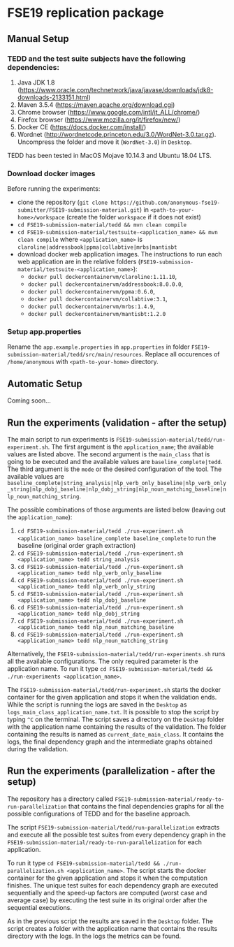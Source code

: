# FSE19 replication package

## Manual Setup

### TEDD and the test suite subjects have the following dependencies:

1. Java JDK 1.8 (https://www.oracle.com/technetwork/java/javase/downloads/jdk8-downloads-2133151.html)
2. Maven 3.5.4 (https://maven.apache.org/download.cgi)
3. Chrome browser (https://www.google.com/intl/it_ALL/chrome/)
4. Firefox browser (https://www.mozilla.org/it/firefox/new/)
5. Docker CE (https://docs.docker.com/install/)
6. Wordnet (http://wordnetcode.princeton.edu/3.0/WordNet-3.0.tar.gz). Uncompress the folder and move it (`WordNet-3.0`) in `Desktop`.

TEDD has been tested in MacOS Mojave 10.14.3 and Ubuntu 18.04 LTS.

### Download docker images
Before running the experiments: 
- clone the repository (`git clone https://github.com/anonymous-fse19-submitter/FSE19-submission-material.git`) in `<path-to-your-home>/workspace` (create the folder `workspace` if it does not exist)
- `cd FSE19-submission-material/tedd && mvn clean compile`
- `cd FSE19-submission-material/testsuite-<application_name> && mvn clean compile` where `<application_name>` is `claroline|addressbook|ppma|collabtive|mrbs|mantisbt`
- download docker web application images. The instructions to run each web application are in the relative folders (`FSE19-submission-material/testsuite-<application_name>`):
  - `docker pull dockercontainervm/claroline:1.11.10`,
  - `docker pull dockercontainervm/addressbook:8.0.0.0`,
  - `docker pull dockercontainervm/ppma:0.6.0`,
  - `docker pull dockercontainervm/collabtive:3.1`,
  - `docker pull dockercontainervm/mrbs:1.4.9`,
  - `docker pull dockercontainervm/mantisbt:1.2.0`
  
### Setup app.properties

Rename the `app.example.properties` in `app.properties` in folder `FSE19-submission-material/tedd/src/main/resources`. Replace all occurences of `/home/anonymous` with `<path-to-your-home>` directory.
  
## Automatic Setup

Coming soon...

## Run the experiments (validation - after the setup)

The main script to run experiments is `FSE19-submission-material/tedd/run-experiment.sh`. The first argument is the `application_name`; the available values are listed above. The second argument is the `main_class` that is going to be executed and the available values  are `baseline_complete|tedd`. The third argument is the `mode` or the desired configuration of the tool. The available values are `baseline_complete|string_analysis|nlp_verb_only_baseline|nlp_verb_only_string|nlp_dobj_baseline|nlp_dobj_string|nlp_noun_matching_baseline|nlp_noun_matching_string`.

The possible combinations of those arguments are listed below (leaving out the `application_name`):
1. `cd FSE19-submission-material/tedd ./run-experiment.sh <application_name> baseline_complete baseline_complete` to run the baseline (original order graph extraction)
2. `cd FSE19-submission-material/tedd ./run-experiment.sh <application_name> tedd string_analysis`
3. `cd FSE19-submission-material/tedd ./run-experiment.sh <application_name> tedd nlp_verb_only_baseline`
4. `cd FSE19-submission-material/tedd ./run-experiment.sh <application_name> tedd nlp_verb_only_string`
5. `cd FSE19-submission-material/tedd ./run-experiment.sh <application_name> tedd nlp_dobj_baseline`
6. `cd FSE19-submission-material/tedd ./run-experiment.sh <application_name> tedd nlp_dobj_string`
7. `cd FSE19-submission-material/tedd ./run-experiment.sh <application_name> tedd nlp_noun_matching_baseline`
8. `cd FSE19-submission-material/tedd ./run-experiment.sh <application_name> tedd nlp_noun_matching_string`

Alternatively, the `FSE19-submission-material/tedd/run-experiments.sh` runs all the available configurations. The only required parameter is the application name. To run it type `cd FSE19-submission-material/tedd && ./run-experiments <application_name>`.

The `FSE19-submission-material/tedd/run-experiment.sh` starts the docker container for the given application and stops it when the validation ends. While the script is running the logs are saved in the `Desktop` as `logs_main_class_application_name.txt`. It is possible to stop the script by typing `^C` on the terminal. The script saves a directory on the `Desktop` folder with the application name containing the results of the validation. The folder containing the results is named as `current_date_main_class`. It contains the logs, the final dependency graph and the intermediate graphs obtained during the validation.

## Run the experiments (parallelization - after the setup)

The repository has a directory called `FSE19-submission-material/ready-to-run-parallelization` that contains the final dependencies graphs for all the possible configurations of TEDD and for the baseline approach.

The script `FSE19-submission-material/tedd/run-parallelization` extracts and execute all the possible test suites from every dependency graph in the `FSE19-submission-material/ready-to-run-parallelization` for each application.

To run it type `cd FSE19-submission-material/tedd && ./run-parallelization.sh <application_name>`. The script starts the docker container for the given application and stops it when the computation finishes. The unique test suites for each dependency graph are executed sequentially and the speed-up factors are computed (worst case and average case) by executing the test suite in its original order after the sequential executions.

As in the previous script the results are saved in the `Desktop` folder. The script creates a folder with the application name that contains the results directory with the logs. In the logs the metrics can be found.
